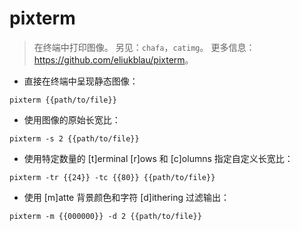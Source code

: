 # pixterm

> 在终端中打印图像。
> 另见：`chafa`，`catimg`。
> 更多信息：<https://github.com/eliukblau/pixterm>。

- 直接在终端中呈现静态图像：

`pixterm {{path/to/file}}`

- 使用图像的原始长宽比：

`pixterm -s 2 {{path/to/file}}`

- 使用特定数量的 [t]erminal [r]ows 和 [c]olumns 指定自定义长宽比：

`pixterm -tr {{24}} -tc {{80}} {{path/to/file}}`

- 使用 [m]atte 背景颜色和字符 [d]ithering 过滤输出：

`pixterm -m {{000000}} -d 2 {{path/to/file}}`